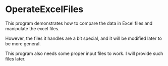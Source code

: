 # OperateExcelFiles
This program demonstrates how to compare the data in Excel files and manipulate the excel files.

However, the files it handles are a bit special, and it will be modified later to be more general.

This program also needs some proper input files to work. I will provide such files later.
